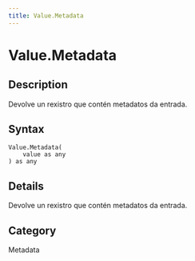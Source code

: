```yaml
---
title: Value.Metadata
---
```


# Value.Metadata


## Description

Devolve un rexistro que contén metadatos da entrada.


## Syntax

```powerquery
Value.Metadata(
    value as any
) as any
```


## Details

Devolve un rexistro que contén metadatos da entrada.



## Category
Metadata
